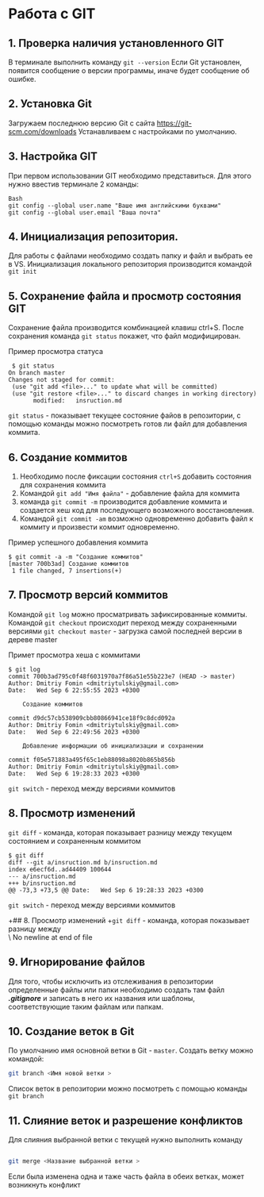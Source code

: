 # Работа с GIT
## 1. Проверка наличия установленного GIT
В терминале выполнить команду `git --version` Если Git установлен, появится сообщение о версии программы, иначе будет сообщение об ошибке.

## 2. Установка Git
Загружаем последнюю версию Git c сайта https://git-scm.com/downloads Устанавливаем с настройками по умолчанию.

## 3. Настройка GIT
При первом использовании GIT необходимо представиться. Для этого нужно ввестив терминале 2 команды:
```
Bash
git config --global user.name "Ваше имя английскими буквами"
git config --global user.email "Ваша почта"
```
## 4. Инициализация репозитория.
Для работы с файлами необходимо создать папку и файл и  выбрать ее в VS.
Инициализация локального репозитория производится командой ``git init``

 ## 5. Сохранение файла и просмотр состояния GIT
 Сохранение файла производится комбинацией клавиш ctrl+S.
 После сохранения команда ``git status``
 покажет, что файл модифицирован.

 Пример просмотра статуса 
 
 ```
  $ git status
On branch master
Changes not staged for commit:
  (use "git add <file>..." to update what will be committed)   
  (use "git restore <file>..." to discard changes in working directory)
        modified:   insruction.md
 ```
 ``git status`` - показывает текущее состояние файов в репозитории, с помощью команды можно посмотреть готов ли файл для добавления коммита.

## 6. Создание коммитов
1. Необходимо после фиксации состояния ``ctrl+S`` добавить состояния для сохранения коммита
2. Командой `git add "Имя файла"` - добавление файла для коммита
3. команда ``git commit -m`` производится добавление коммита и создается хеш код для последующего возможного восстановления.
4. Командой ``git commit -am`` возможно одновременно добавить файл к коммиту и произвести коммит одновременно.

Пример успешного добавления коммита 
```
$ git commit -a -m "Создание коммитов"
[master 700b3ad] Создание коммитов
 1 file changed, 7 insertions(+)
```

## 7. Просмотр версий коммитов
Командой `git log` можно просматривать зафиксированные коммиты.
Командой `git checkout` 
происходит переход между сохраненными версиями
`git checkout master` - загрузка самой последней версии в дереве master

Примет просмотра хеша с коммитами
```
$ git log
commit 700b3ad795c0f48f6031970a7f86a51e55b223e7 (HEAD -> master)
Author: Dmitriy Fomin <dmitriytulskiy@gmail.com>
Date:   Wed Sep 6 22:55:55 2023 +0300

    Создание коммитов

commit d9dc57cb538909cbb80866941ce18f9c8dcd092a
Author: Dmitriy Fomin <dmitriytulskiy@gmail.com>
Date:   Wed Sep 6 22:49:56 2023 +0300

    Добавление информации об инициализации и сохранении        

commit f05e571883a495f65c1eb88098a8020b865b856b
Author: Dmitriy Fomin <dmitriytulskiy@gmail.com>
Date:   Wed Sep 6 19:28:33 2023 +0300
```
`git switch` - переход между версиями коммитов

## 8. Просмотр изменений 
``git diff`` - команда,  которая показывает разницу между текущем состоянием и сохраненным коммитом

```
$ git diff
diff --git a/insruction.md b/insruction.md
index e6ecf6d..ad44409 100644
--- a/insruction.md
+++ b/insruction.md
@@ -73,3 +73,5 @@ Date:   Wed Sep 6 19:28:33 2023 +0300        
 ```
 `git switch` - переход между версиями коммитов

+## 8. Просмотр изменений 
+``git diff`` - команда,  которая показывает разницу между     
\ No newline at end of file


## 9. Игнорирование файлов

Для того, чтобы исключить из отслеживания в репозитории определенные файлы или папки необходимо создать там файл ***.gitignore*** и записать в него их названия или шаблоны, соответствующие таким файлам или папкам.

## 10. Создание веток в Git
По умолчанию имя основной ветки в Git -
`master`.
Создать ветку можно командой:
```Bash
git branch <Имя новой ветки >
```
Список веток в репозитории можно посмотреть с помощью команды `git branch`

## 11. Слияние веток и разрешение конфликтов

Для слияния выбранной ветки с текущей нужно выполнить команду 
```Bash

git merge <Название выбранной ветки >
```
Если была изменена одна и таже часть файла в обеих ветках,   может возникнуть конфликт

